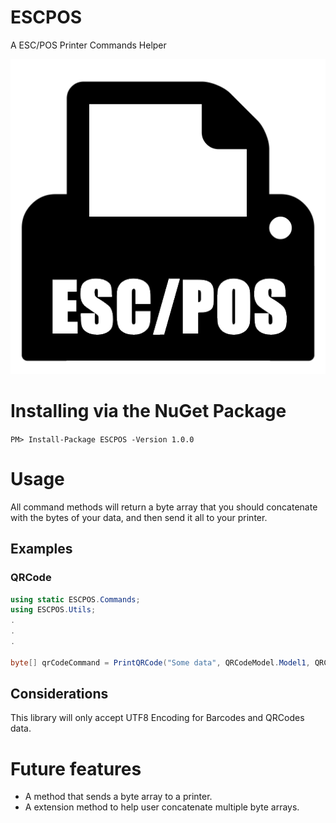 # ESCPOS
A ESC/POS Printer Commands Helper

![](https://github.com/igorocampos/ESCPOS/blob/master/ESC_POS.png)

# Installing via the NuGet Package
```PM> Install-Package ESCPOS -Version 1.0.0```

# Usage
All command methods will return a byte array that you should concatenate with the bytes of your data, and then send it all to your printer. 

## Examples
### QRCode
```cs
using static ESCPOS.Commands;
using ESCPOS.Utils;
.
.
.

byte[] qrCodeCommand = PrintQRCode("Some data", QRCodeModel.Model1, QRCodeCorrection.LevelM, QRCodeSize.Normal);
```

## Considerations
This library will only accept UTF8 Encoding for Barcodes and QRCodes data.


# Future features
- A method that sends a byte array to a printer.
- A extension method to help user concatenate multiple byte arrays.
